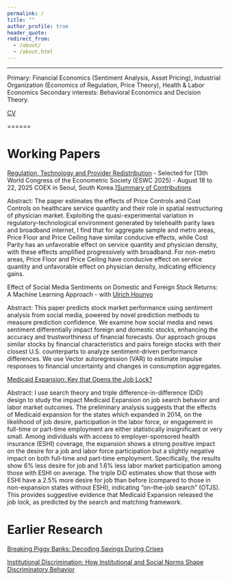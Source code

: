 ```yaml
---
permalink: /
title: ""
author_profile: true
header_quote:
redirect_from: 
  - /about/
  - /about.html
---
```

---




Primary: Financial Economics (Sentiment Analysis, Asset Pricing), Industrial Organization (Economics of Regulation, Price Theory),
Health & Labor Economics
Secondary interests: Behavioral Economics and Decision Theory.

[CV](https://www.dropbox.com/scl/fi/uwrx9xmfglkti2mujhd2g/Piyush_CV.pdf?rlkey=zpbvzi7panmk2fzi5nq7j17a2&st=4zouktsl&dl=0)

====== 

Working Papers
======
[Regulation, Technology and Provider Redistribution](https://www.dropbox.com/scl/fi/vrzb27hu7ssyg8bi0x9gw/JMP_Manuscript_Piyush.pdf?rlkey=btwj0y6pi2la4whnlc4biczbi&st=n6zixwmc&dl=0) - Selected for [13th World Congress of the Econometric Society (ESWC 2025) - August 18 to 22, 2025 COEX in Seoul, South Korea.][Summary of Contributions](https://www.dropbox.com/scl/fi/gw2mrddljugt1yfmnb4a0/JMP_Contributions.pdf?rlkey=ei5fgowgz17orms5wsxq5ffcr&st=1kp29tg3&dl=0)

Abstract: The paper estimates the effects of Price Controls and Cost Controls on healthcare service quantity and their role in spatial
restructuring of physician market. Exploiting the quasi-experimental variation in regulatory-technological environment generated
by telehealth parity laws and broadband internet, I find that for aggregate sample and metro areas, Price Floor and Price Ceiling
have similar conducive effects, while Cost Parity has an unfavorable effect on service quantity and physician density, with these
effects amplified progressively with broadband. For non-metro areas, Price Floor and Price Ceiling have conducive effect on service
quantity and unfavorable effect on physician density, indicating efficiency gains.

Effect of Social Media Sentiments on Domestic and Foreign Stock Returns: A Machine Learning Approach - with [Ulrich Hounyo](https://sites.google.com/site/ulrichounyo/) 

Abstract: This paper predicts stock market performance using sentiment analysis from social media, powered by novel prediction
methods to measure prediction confidence. We examine how social media and news sentiment differentially impact foreign and
domestic stocks, enhancing the accuracy and trustworthiness of financial forecasts. Our approach groups similar stocks by financial
characteristics and pairs foreign stocks with their closest U.S. counterparts to analyze sentiment-driven performance differences. We
use Vector autoregression (VAR) to estimate impulse responses to financial uncertainty and changes in consumption aggregates.


[Medicaid Expansion: Key that Opens the Job Lock?]()

Abstract: I use search theory and triple difference-in-difference (DiD) design to study the impact Medicaid Expansion on job search
behavior and labor market outcomes. The preliminary analysis suggests that the effects of Medicaid expansion for the states which
expanded in 2014, on the likelihood of job desire, participation in the labor force, or engagement in full-time or part-time employment
are either statistically insignificant or very small. Among individuals with access to employer-sponsored health insurance (ESHI)
coverage, the expansion shows a strong positive impact on the desire for a job and labor force participation but a slightly negative
impact on both full-time and part-time employment. Specifically, the results show 6% less desire for job and 1.6% less labor market
participation among those with ESHI on average. The triple DiD estimates show that those with ESHI have a 2.5% more desire for
job than before (compared to those in non-expansion states without ESHI), indicating “on-the-job search” (OTJS). This provides
suggestive evidence that Medicaid Expansion released the job lock, as predicted by the search and matching framework.

Earlier Research
======

[Breaking Piggy Banks: Decoding Savings During Crises]()

[Institutional Discrimination: How Institutional and Social Norms Shape Discriminatory Behavior]()



